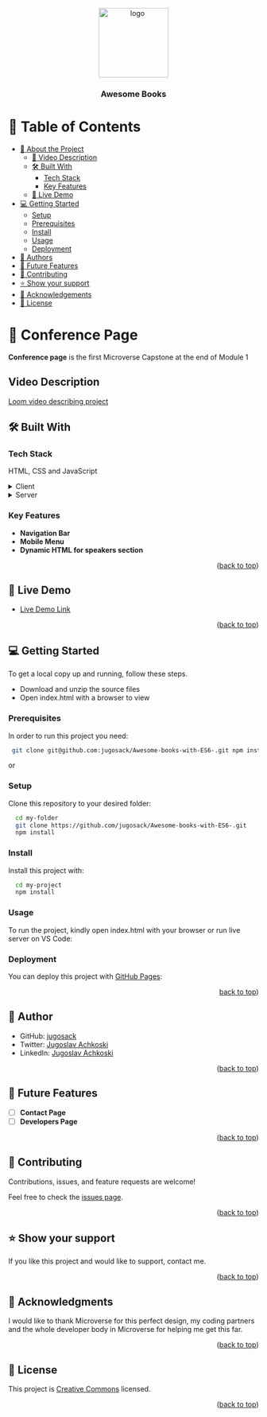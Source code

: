 <a name="readme-top"></a>


<div align="center">

  <img src="murple_logo.png" alt="logo" width="140"  height="auto" />
  <br/>

  <h3><b>Awesome Books</b></h3>

</div>


# 📗 Table of Contents

- [📖 About the Project](#about-project)
  - [📖 Video Description](#vid-desc)
  - [🛠 Built With](#built-with)
    - [Tech Stack](#tech-stack)
    - [Key Features](#key-features)
  - [🚀 Live Demo](#live-demo)
- [💻 Getting Started](#getting-started)
  - [Setup](#setup)
  - [Prerequisites](#prerequisites)
  - [Install](#install)
  - [Usage](#usage)
  - [Deployment](#deployment)
- [👥 Authors](#authors)
- [🔭 Future Features](#future-features)
- [🤝 Contributing](#contributing)
- [⭐️ Show your support](#support)
- [🙏 Acknowledgements](#acknowledgements)
- [📝 License](#license)

<!-- PROJECT DESCRIPTION -->

# 📖 Conference Page <a name="about-project"></a>

**Conference page** is the first Microverse Capstone at the end of Module 1

## Video Description <a name="vid-desc">
[Loom video describing project](https://www.loom.com/share/69349eb9e8de4197988d23b173c3f82b)

## 🛠 Built With <a name="built-with"></a>

### Tech Stack <a name="tech-stack"></a>

HTML, CSS and JavaScript

<details>
  <summary>Client</summary>
  <ul>
    <li><a href="https://nodejs.org/">Node.js</a></li>
  </ul>
</details>

<details>
  <summary>Server</summary>
  <ul>
    <li><a href="#">Live Server</a></li>
  </ul>
</details>

<!-- Features -->

### Key Features <a name="key-features"></a>

- **Navigation Bar**
- **Mobile Menu**
- **Dynamic HTML for speakers section**

<p align="right">(<a href="#readme-top">back to top</a>)</p>

<!-- LIVE DEMO -->

## 🚀 Live Demo <a name="live-demo"></a>

- [Live Demo Link](https://jugosack.github.io/Awesome-books-with-ES6-/)

<p align="right">(<a href="#readme-top">back to top</a>)</p>

<!-- GETTING STARTED -->

## 💻 Getting Started <a name="getting-started"></a>

To get a local copy up and running, follow these steps.

- Download and unzip the source files
- Open index.html with a browser to view

### Prerequisites

In order to run this project you need:

```sh
 git clone git@github.com:jugosack/Awesome-books-with-ES6-.git npm install
```
or

### Setup

Clone this repository to your desired folder:


```sh
  cd my-folder
  git clone https://github.com/jugosack/Awesome-books-with-ES6-.git
  npm install
```

### Install

Install this project with:


```sh
  cd my-project
  npm install
```

### Usage

To run the project, kindly open index.html with your browser or run live server on VS Code:


### Deployment <a name="deployment"></a>

You can deploy this project with [GitHub Pages](https://pages.github.com/):


<p align="right"><a href="#readme-top">back to top</a>)</p>

<!-- AUTHOR -->

## 👥 Author <a name="authors"></a>

- GitHub: [jugosack](https://github.com/jugosack)
- Twitter: [Jugoslav Achkoski](https://twitter.com/Jugosla22401325)
- LinkedIn: [Jugoslav Achkoski](https://www.linkedin.com/in/jugoslav-achkoski-3a074021/?originalSubdomain=mk)


<p align="right">(<a href="#readme-top">back to top</a>)</p>

<!-- FUTURE FEATURES -->

## 🔭 Future Features <a name="future-features"></a>


- [ ] **Contact Page**
- [ ] **Developers Page**

<p align="right">(<a href="#readme-top">back to top</a>)</p>

<!-- CONTRIBUTING -->

## 🤝 Contributing <a name="contributing"></a>

Contributions, issues, and feature requests are welcome!

Feel free to check the [issues page](../../issues/).

<p align="right">(<a href="#readme-top">back to top</a>)</p>

<!-- SUPPORT -->

## ⭐️ Show your support <a name="support"></a>


If you like this project and would like to support, contact me.

<p align="right">(<a href="#readme-top">back to top</a>)</p>

<!-- ACKNOWLEDGEMENTS -->

## 🙏 Acknowledgments <a name="acknowledgements"></a>

I would like to thank Microverse for this perfect design, my coding partners and the whole developer body in Microverse for helping me get this far.

<p align="right">(<a href="#readme-top">back to top</a>)</p>

<!-- LICENSE -->

## 📝 License <a name="license"></a>

This project is [Creative Commons](https://creativecommons.org/licenses/by-nc/4.0/legalcode) licensed.


<p align="right">(<a href="#readme-top">back to top</a>)</p>
